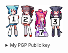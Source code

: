 ![1](1.gif)![2](2.gif)![7](7.gif)![3](3.gif)

<details><summary>My PGP Public key</summary>
</pre>
-----BEGIN PGP PUBLIC KEY BLOCK-----

mQENBGOR9eYBCAC+OlKuYZvsFYpolF533DuAIzQn4HhuBEd5DVcNXufSqf4bQati
89l5spNATObkmQLamWCdzpYUL31DxO8Lf/LgeLBBq8wycjLQLpGyYJJ7kcIgJJ7g
S7hCXLOQf3b81ZbicF8wYRxrD+Obet7N5IsXPFBj4QJ3IPjGPCsO1vxbdOM1TCDZ
hs7TdYQjCnbFm/cfDuPZ/vPucuxxl1+mp4dZPBkjloBRQ6Bs/wray/6koc/NJSqQ
Nvb2FPvHE+pgmokeEb7pv6LMUSOURp13dmi53PDV8YEBFba4BnzFgU00Ws6h5jHN
1OZeDacIqfWqntZL+kMZlwuG7rac3Z8xiV77ABEBAAG0LlNoaW5hdGhpcCBEdWFu
Z2hveSA8c2hpbmF0aGlwLngyMDA0QGdtYWlsLmNvbT6JAU4EEwEIADgWIQTHcjnd
6Paf+mmmejBxvEHB4N2ftAUCY5H15gIbAwULCQgHAgYVCgkICwIEFgIDAQIeAQIX
gAAKCRBxvEHB4N2ftHr7CACFeLilUyqCJRG1sxcJ/8nivq+4IMleB37hRVbW9BId
zYUfmsEbgwy+31ioyldIMfhmbA0fzOKusMSHRsj21uGJTTLypXLUvB02f9OBhzbB
RE2eh2xd6Zo2AnZZVKIUfxO0ke3Dab+w3yaIdkhxHRJ2i6NnsmF72StWg+i3lIJ9
nKKCekV0I1YRGrpcNJ+4kUg+WGgqFHb5+XdqO0AatHW5tc+Co2VB9IFTULy19pyO
N+pK/XlcbpAGR/tIJrKbS1sDshG6uNo6FL12cfoekMqeIU8rW1DlRO5lEsItz4oY
8+hjLrexizAyRS9sXfN/U4qUwxYxVLqBtswIp5aCPhpquQENBGOR9eYBCADH4O/O
0jA46EhLlVMtSXoFW3KMUnAHkNhlib+tMPU2dnz32UGMcmYYIcP7c6fO3iV/I7ZC
AtdJXAEs/2CLNj8srWBrzTZtsPvlDy6chrovbnMBbsthGzQqIpJjPOeA6xHN/b/u
Ual9qQ86SgM1zVRJEb7Kql4TOqCMv7yg7OvgEz0zWIxeznCM46V8XnW+qPFwMrJB
frgVtrqDL/7GdEsBSqb/zYtKSGsCPSVN0I/GPlfLgS+UpvfhU4U2/cMksttVKX82
nrDlOLEEVMRRC/ZvYiAoqrRORQ/0TuamaBlNMPauOfP72UI35Vn5bf0UFBHv2H4X
bNLUotrDhSSf+543ABEBAAGJATYEGAEIACAWIQTHcjnd6Paf+mmmejBxvEHB4N2f
tAUCY5H15gIbDAAKCRBxvEHB4N2ftDK3B/94/zMzJochHUw8hsG6KEh4KuQpzUGn
PVzya5+9pPLor/WQ2vEbiu9EpDXD9+y1vRsznriOSplkSssW9Ii+w54jM9WG06f2
qcT0Weozu6IW3OeKW2wybV1InLlZVjKRQ1oJtW9zFmJJ2/byS9u9MWgvj/F+lSAT
27ItVS3Fbh0xvI98sFec9NXbkydZompV12vpLbWVNsH3JXeFbzl/r0kM+tZ9utte
ucEtILBiFJCjiY06hwMUxxKSERCSZ5NSkLeO+Ouuwg22hstIwu0T60ZL7GbKK0wV
RoXEJzsZogTtbjGTxL7lNi4jOXjtOaNTfpeejOtme/4NKxzPxj6hE5Sm
=VMAe
-----END PGP PUBLIC KEY BLOCK-----

</pre>
</details>
